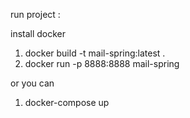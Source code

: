 run project :

install docker 
1) docker build -t mail-spring:latest .
2) docker run  -p 8888:8888 mail-spring 

or you can

1) docker-compose up
